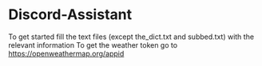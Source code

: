 # Discord-Assistant
To get started fill the text files (except the_dict.txt and subbed.txt) with the relevant information
To get the weather token go to https://openweathermap.org/appid
